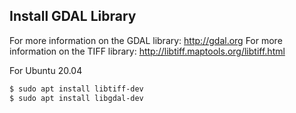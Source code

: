 ## Install GDAL Library

For more information on the GDAL library: http://gdal.org
For more information on the TIFF library: http://libtiff.maptools.org/libtiff.html


For Ubuntu 20.04
```bash
$ sudo apt install libtiff-dev
$ sudo apt install libgdal-dev
```

